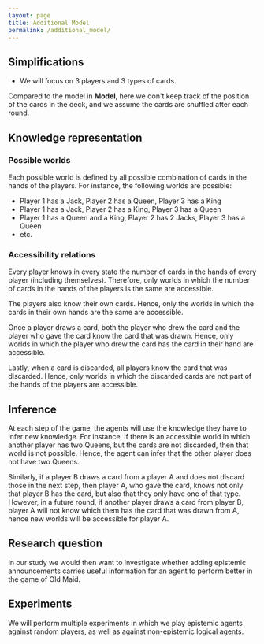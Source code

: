```yaml
---
layout: page
title: Additional Model
permalink: /additional_model/
---
```


## Simplifications
- We will focus on 3 players and 3 types of cards.

Compared to the model in **Model**, here we don't keep track of the position of the cards in the deck,
and we assume the cards are shuffled after each round. 

## Knowledge representation
### Possible worlds
Each possible world is defined by all possible combination of cards in the hands of the players. For instance, the following worlds are possible:

- Player 1 has a Jack, Player 2 has a Queen, Player 3 has a King
- Player 1 has a Jack, Player 2 has a King, Player 3 has a Queen
- Player 1 has a Queen and a King, Player 2 has 2 Jacks, Player 3 has a Queen
- etc.

### Accessibility relations
Every player knows in every state the number of cards in the hands of every player 
(including themselves). Therefore, only worlds in which the number of cards in the hands of the players is the same are accessible.

The players also know their own cards. Hence, only the worlds in which the cards in their own hands are the same are accessible. 

Once a player draws a card, both the player who drew the card and the player who gave the card know the card that was drawn. Hence, only worlds in which the player who drew the card has the card in their hand are accessible.

Lastly, when a card is discarded, all players know the card that was discarded. Hence, only worlds in which the discarded cards are not part of the hands of the players are accessible.

## Inference
At each step of the game, the agents will use the knowledge they have to infer new knowledge. For instance, if there is an accessible world in which another player has two Queens, but the cards are not discarded, then that world is not possible. Hence, the agent can infer that the other player does not have two Queens.

Similarly, if a player B draws a card from a player A and does not discard those in the next step, then player A, who gave the card, knows not only that player B has the card, but also that they only have one of that type. However, in a future round, if another player draws a card from player B, player A will not know which them has the card that was drawn from A, hence new worlds will be accessible for player A.

## Research question
In our study we would then want to investigate whether adding epistemic announcements carries useful information for an agent to perform better in the game of Old Maid.


## Experiments
We will perform multiple experiments in which we play epistemic agents against random players, as well as against non-epistemic logical agents.
